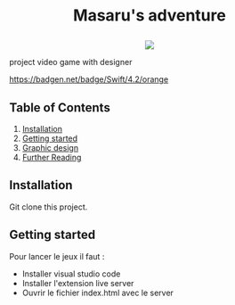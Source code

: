<div align="center"> 


# <p align="center">Masaru's adventure</p>

<img src="https://www.zupimages.net/up/23/08/31vj.png" style="height:400px, border-radius: 30px">

</div>

project video game with designer

https://badgen.net/badge/Swift/4.2/orange

## Table of Contents

1. [Installation](#installation)
2. [Getting started](#getting-started)
3. [Graphic design](#graphic-design)
4. [Further Reading](#further-reading)

## Installation
    
Git clone this project.

## Getting started

Pour lancer le jeux il faut :
- Installer visual studio code
- Installer l'extension live server
- Ouvrir le fichier index.html avec le server
